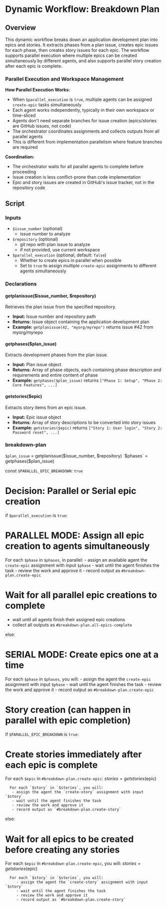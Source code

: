 # Dynamic Workflow: Breakdown Plan

## Overview

This dynamic workflow breaks down an application development plan into epics and stories. It extracts phases from a plan issue, creates epic issues for each phase, then creates story issues for each epic. The workflow supports parallel execution where multiple epics can be created simultaneously by different agents, and also supports parallel story creation after each epic is complete.

### Parallel Execution and Workspace Management
**How Parallel Execution Works:**
- When `$parallel_execution` is `true`, multiple agents can be assigned `create-epic` tasks simultaneously
- Each agent works independently, typically in their own workspace or time-sliced
- Agents don't need separate branches for issue creation (epics/stories are GitHub issues, not code)
- The orchestrator coordinates assignments and collects outputs from all parallel agents
- This is different from implementation parallelism where feature branches are required

**Coordination:**
- The orchestrator waits for all parallel agents to complete before proceeding
- Issue creation is less conflict-prone than code implementation
- Epic and story issues are created in GitHub's issue tracker, not in the repository code

## Script

### Inputs
- `$issue_number` (optional)
  - issue number to analyze
- `$repository` (optional)
  - git repo with plan issue to analyze
  - if not provided, use current workspace
- `$parallel_execution` (optional, default: `false`)
  - Whether to create epics in parallel when possible
  - Set to `true` to assign multiple `create-epic` assignments to different agents simultaneously

### Declarations

#### getplanissue($issue_number, $repository)
Retrieves the plan issue from the specified repository.
- **Input:** Issue number and repository path
- **Returns:** Issue object containing the application development plan
- **Example:** `getplanissue(42, "myorg/myrepo")` returns issue #42 from myorg/myrepo

#### getphases($plan_issue)
Extracts development phases from the plan issue.
- **Input:** Plan issue object
- **Returns:** Array of phase objects, each containing phase description and requirements and entire content of phase
- **Example:** `getphases($plan_issue)` returns `["Phase 1: Setup", "Phase 2: Core Features", ...]`

#### getstories($epic)
Extracts story items from an epic issue.
- **Input:** Epic issue object
- **Returns:** Array of story descriptions to be converted into story issues
- **Example:** `getstories($epic)` returns `["Story 1: User login", "Story 2: Password reset", ...]`

 ### breakdown-plan

`$plan_issue` = getplanissue($issue_number, $repository)
`$phases` = getphases($plan_issue)

const `$PARALLEL_EPIC_BREAKDOWN`: `true`

# Decision: Parallel or Serial epic creation
if `$parallel_execution` is `true`:
   # PARALLEL MODE: Assign all epic creation to agents simultaneously
   For each `$phase` in `$phases`, in parallel:
      - assign an available agent the `create-epic` assignment with input `$phase`
      - wait until the agent finishes the task
      - review the work and approve it
      - record output as `#breakdown-plan.create-epic`

   # Wait for all parallel epic creations to complete
   - wait until all agents finish their assigned epic creations
   - collect all outputs as `#breakdown-plan.all-epics-complete`

else:
   # SERIAL MODE: Create epics one at a time
   For each `$phase` in `$phases`, you will:
      - assign the agent the `create-epic` assignment with input `$phase`
      - wait until the agent finishes the task
      - review the work and approve it
      - record output as `#breakdown-plan.create-epic`

# Story creation (can happen in parallel with epic completion)
if `$PARALLEL_EPIC_BREAKDOWN` is `true`:
   # Create stories immediately after each epic is complete
   For each `$epic` in `#breakdown-plan.create-epic`:
      $stories = getstories($epic)

      For each `$story` in `$stories`, you will:
       - assign the agent the `create-story` assignment with input `$story`
       - wait until the agent finishes the task
       - review the work and approve it
       - record output as `#breakdown-plan.create-story`

else:
   # Wait for all epics to be created before creating any stories
   For each `$epic` in `#breakdown-plan.create-epic`, you will:
      $stories = getstories($epic)

      For each `$story` in `$stories`, you will:
         - assign the agent the `create-story` assignment with input `$story`
         - wait until the agent finishes the task
         - review the work and approve it
         - record output as `#breakdown-plan.create-story`